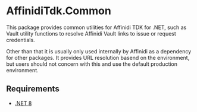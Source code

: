 # AffinidiTdk.Common

This package provides common utilities for Affinidi TDK for .NET, such as Vault utility functions to resolve Affinidi Vault links to issue or request credentials.

Other than that it is usually only used internally by Affinidi as a dependency for other packages. It provides URL resolution basend on the environment, but users should not concern with this and use the default production environment.

## Requirements

- [.NET 8](https://dotnet.microsoft.com/en-us/download/dotnet/8.0)